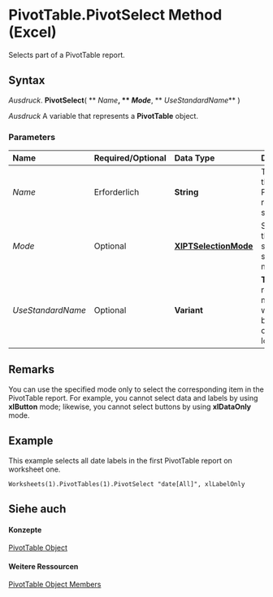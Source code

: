 
# PivotTable.PivotSelect Method (Excel)

Selects part of a PivotTable report.


## Syntax

 _Ausdruck_. **PivotSelect**( ** _Name_**, ** _Mode_**, ** _UseStandardName_** )

 _Ausdruck_ A variable that represents a **PivotTable** object.


### Parameters



|**Name**|**Required/Optional**|**Data Type**|**Description**|
|:-----|:-----|:-----|:-----|
| _Name_|Erforderlich|**String**|The part of the PivotTable report to select.|
| _Mode_|Optional|**[XlPTSelectionMode](28f4b6ba-a37e-16e7-2dd5-543d5ca2751c.md)**|Specifies the structured selection mode.|
| _UseStandardName_|Optional|**Variant**|**True** for recorded macros that will play back in other locales.|

## Remarks

You can use the specified mode only to select the corresponding item in the PivotTable report. For example, you cannot select data and labels by using  **xlButton** mode; likewise, you cannot select buttons by using **xlDataOnly** mode.


## Example

This example selects all date labels in the first PivotTable report on worksheet one.


```
Worksheets(1).PivotTables(1).PivotSelect "date[All]", xlLabelOnly
```


## Siehe auch


#### Konzepte


[PivotTable Object](a9c1d4a0-78a9-f9a6-6daf-91cb63e45842.md)
#### Weitere Ressourcen


[PivotTable Object Members](http://msdn.microsoft.com/library/8e8d1692-cf32-63c6-a1f6-54ddcc2a4964%28Office.15%29.aspx)